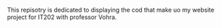 This repisotry is dedicated to displaying the cod that make uo my website project for IT202 with professor Vohra. 
